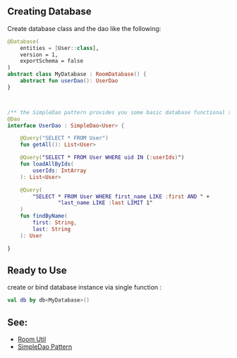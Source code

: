 ## Creating Database
Create database class and the dao like the following:

```kotlin
@Database(
    entities = [User::class],
    version = 1,
    exportSchema = false
)
abstract class MyDatabase : RoomDatabase() {
    abstract fun userDao(): UserDao
}



/** the SimpleDao pattern provides you some basic database functional such insert and delete **/
@Dao
interface UserDao : SimpleDao<User> {

    @Query("SELECT * FROM User")
    fun getAll(): List<User>

    @Query("SELECT * FROM User WHERE uid IN (:userIds)")
    fun loadAllByIds(
        userIds: IntArray
    ): List<User>

    @Query(
        "SELECT * FROM User WHERE first_name LIKE :first AND " +
                "last_name LIKE :last LIMIT 1"
    )
    fun findByName(
        first: String,
        last: String
    ): User

}
```


## Ready to Use
create or bind database instance via single function :
```kotlin
val db by db<MyDatabase>()
```

## See: 
- [Room Util](../codebase/src/main/java/com/singularity_code/codebase/util/Room.kt)
- [SimpleDao Pattern](../codebase/src/main/java/com/singularity_code/codebase/pattern/SimpleDao.kt)
